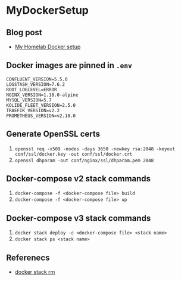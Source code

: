 # MyDockerSetup

## Blog post
* [My Homelab Docker setup](https://holdmybeersecurity.com/2020/05/15/my-homelab-docker-setup/)

## Docker images are pinned in `.env`
```
CONFLUENT_VERSION=5.5.0
LOGSTASH_VERSION=7.6.2
ROOT_LOGLEVEL=ERROR
NGINX_VERSION=1.18.0-alpine
MYSQL_VERSION=5.7
KOLIDE_FLEET_VERSION=2.5.0
TRAEFIK_VERSION=v2.2
PROMETHEUS_VERSION=v2.18.0
```

## Generate OpenSSL certs
1. `openssl req -x509 -nodes -days 3650 -newkey rsa:2048 -keyout conf/ssl/docker.key -out conf/ssl/docker.crt`
1. `openssl dhparam -out conf/nginx/ssl/dhparam.pem 2048`

## Docker-compose v2 stack commands
1. `docker-compose -f <docker-compose file> build`
1. `docker-compose -f <docker-compose file> up`

## Docker-compose v3 stack commands
1. `docker stack deploy -c <docker-compose file> <stack name>`
1. `docker stack ps <stack name>`

## Referenecs
* [docker stack rm](https://docs.docker.com/engine/reference/commandline/stack_rm/)